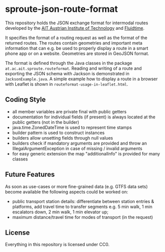# sproute-json-route-format
This repository holds the JSON exchange format for intermodal routes developed by the [AIT Austrian Institute of Technology](http://dts.ait.ac.at) and [Fluidtime](http://www.fluidtime.com).

It specifies the format of a routing request as well as the format of the returned routes. The routes contain geometries and important meta information that can e.g. be used to properly display a route in a smart phone app or on a website.
Geometries are stored in GeoJSON format.

The format is defined through the Java classes in the package `at.ac.ait.sproute.routeformat`.
Reading and writing of a route and exporting the JSON schema with Jackson is demonstrated in `JacksonExample.java`.
A simple example how to display a route in a browser with Leaflet is shown in `routeformat-usage-in-leaflet.html`.

## Coding Style
- all member variables are private final with public getters
- documentation for individual fields (if present) is always located at the public getters (not in the builder)
- java.time.ZonedDateTime is used to represent time stamps
- builder pattern is used to construct instances
- builders allow unsetting fields through null values
- builders check if mandatory arguments are provided and throw an IllegalArgumentException in case of missing / invalid arguments
- for easy generic extension the map "additionalInfo" is provided for many classes

## Future Features
As soon as use-cases or more fine-grained data (e.g. GTFS data sets) become available the following aspects could be worked on:

- public transport station details: differentiate between station entries & platforms, add travel time to transfer segments e.g. 5 min walk, 1 min escalators down, 2 min walk, 1 min elevator up;
- maximum distance/travel time for modes of transport (in the request)
   

## License
Everything in this repository is licensed under CC0.
